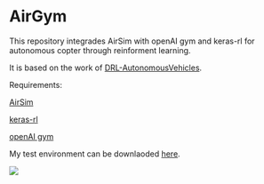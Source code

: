 # AirGym
This repository integrades AirSim with openAI gym and keras-rl for autonomous copter through reinforment learning.

It is based on the work of [DRL-AutonomousVehicles](https://github.com/kaihuchen/DRL-AutonomousVehicles).

Requirements:

[AirSim](https://github.com/Microsoft/AirSim)

[keras-rl](https://github.com/matthiasplappert/keras-rl)

[openAI gym](https://github.com/openai/gym)


My test environment can be downlaoded [here](https://drive.google.com/open?id=0ByG_CWp-MUNNNzh0UVowcVk2OVk).

![](https://github.com/Kjell-K/AirGym/blob/master/Results/First_Train.gif)

